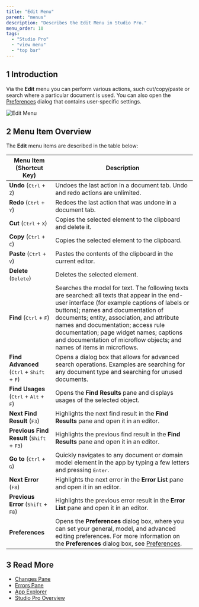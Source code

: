 ```yaml
---
title: "Edit Menu"
parent: "menus"
description: "Describes the Edit Menu in Studio Pro."
menu_order: 10
tags:
  - "Studio Pro"
  - "view menu"
  - "top bar"
---
```


## 1 Introduction

Via the **Edit** menu you can perform various actions, such cut/copy/paste or search where a particular document is used. You can also open the [Preferences](preferences-dialog) dialog that contains user-specific settings.

![Edit Menu](attachments/edit-menu/edit-menu.png)


## 2 Menu Item Overview

The **Edit** menu items are described in the table below:

| Menu Item (Shortcut Key)                                              | Description                                                                                                                                                                                                                                                                                                                                                                                    |
| --------------------------------------------------------------------- | ---------------------------------------------------------------------------------------------------------------------------------------------------------------------------------------------------------------------------------------------------------------------------------------------------------------------------------------------------------------------------------------------- |
| **Undo** (<kbd>Ctrl</kbd> + <kbd>Z</kbd>)                             | Undoes the last action in a document tab. Undo and redo actions are unlimited.                                                                                                                                                                                                                                                                                                                 |
| **Redo** (<kbd>Ctrl</kbd> + <kbd>Y</kbd>)                             | Redoes the last action that was undone in a document tab.                                                                                                                                                                                                                                                                                                                                      |
| **Cut** (<kbd>Ctrl</kbd> + <kbd>X</kbd>)                              | Copies the selected element to the clipboard and delete it.                                                                                                                                                                                                                                                                                                                                    |
| **Copy** (<kbd>Ctrl</kbd> + <kbd>C</kbd>)                             | Copies the selected element to the clipboard.                                                                                                                                                                                                                                                                                                                                                  |
| **Paste** (<kbd>Ctrl</kbd> + <kbd>V</kbd>)                            | Pastes the contents of the clipboard in the current editor.                                                                                                                                                                                                                                                                                                                                    |
| **Delete** (<kbd>Delete</kbd>)                                        | Deletes the selected element.                                                                                                                                                                                                                                                                                                                                                                  |
| **Find** (<kbd>Ctrl</kbd> + <kbd>F</kbd>)                             | Searches the model for text. The following texts are searched: all texts that appear in the end-user interface (for example captions of labels or buttons); names and documentation of documents; entity, association, and attribute names and documentation; access rule documentation; page widget names; captions and documentation of microflow objects; and names of items in microflows. |
| **Find Advanced** (<kbd>Ctrl</kbd> + <kbd>Shift</kbd> + <kbd>F</kbd>) | Opens a dialog box that allows for advanced search operations. Examples are searching for any document type and searching for unused documents.                                                                                                                                                                                                                                                |
| **Find Usages** (<kbd>Ctrl</kbd> + <kbd>Alt</kbd> + <kbd>F</kbd>)     | Opens the **Find Results** pane and displays usages of the selected object.                                                                                                                                                                                                                                                                                                                    |
| **Next Find Result** (<kbd>F3</kbd>)                                  | Highlights the next find result in the **Find Results** pane and open it in an editor.                                                                                                                                                                                                                                                                                                         |
| **Previous Find Result** (<kbd>Shift</kbd> + <kbd>F3</kbd>)           | Highlights the previous find result in the **Find Results** pane and open it in an editor.                                                                                                                                                                                                                                                                                                     |
| **Go to** (<kbd>Ctrl</kbd> + <kbd>G</kbd>)                            | Quickly navigates to any document or domain model element in the app by typing a few letters and pressing <kbd>Enter</kbd>.                                                                                                                                                                                                                                                                    |
| **Next Error** (<kbd>F8</kbd>)                                        | Highlights the next error in the **Error List** pane and open it in an editor.                                                                                                                                                                                                                                                                                                                 |
| **Previous Error** (<kbd>Shift</kbd> + <kbd>F8</kbd>)                 | Highlights the previous error result in the **Error List** pane and open it in an editor.                                                                                                                                                                                                                                                                                                      |
| **Preferences**                                                       | Opens the **Preferences** dialog box, where you can set your general, model, and advanced editing preferences. For more information on the **Preferences** dialog box, see [Preferences](preferences-dialog).                                                                                                                                                                                  |

## 3 Read More

* [Changes Pane](changes-pane)
* [Errors Pane](errors-pane)
* [App Explorer](project-explorer)
* [Studio Pro Overview](studio-pro-overview)
